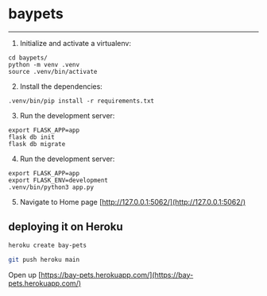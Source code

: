 # baypets
-------------


1. Initialize and activate a virtualenv:
```
cd baypets/
python -m venv .venv
source .venv/bin/activate
```

2. Install the dependencies:
```
.venv/bin/pip install -r requirements.txt
```

3. Run the development server:
```
export FLASK_APP=app
flask db init
flask db migrate
```
4. Run the development server:
```
export FLASK_APP=app
export FLASK_ENV=development
.venv/bin/python3 app.py
```

5. Navigate to Home page [http://127.0.0.1:5062/](http://127.0.0.1:5062/)


## deploying it on Heroku

```bash
heroku create bay-pets

git push heroku main
```

Open up [https://bay-pets.herokuapp.com/](https://bay-pets.herokuapp.com/)
